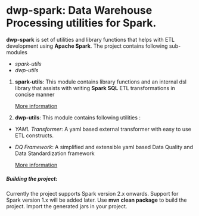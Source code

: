 # dwp-spark: Data Warehouse Processing utilities for Spark.

**dwp-spark** is set of utilities and library functions that helps with ETL development using **Apache Spark**.
The project contains following sub-modules
- *spark-utils*
- *dwp-utils*

1. **spark-utils**:
 This module contains library functions and an internal dsl library that assists with writing **Spark SQL** ETL transformations in concise manner
 
    [More information](spark-utils/README.md)
 
2. **dwp-utils**:
 This module contains following utilities :
 - *YAML Transformer*: A yaml based external transformer with easy to use ETL constructs.
 - *DQ Framework*: A simplified and extensible yaml based Data Quality and Data Standardization framework
 
    [More information](dwp-utils/README.md)


##### Building the project:
 Currently the project supports Spark version 2.x onwards. Support for Spark version 1.x will be added later.
 Use **mvn clean package** to build the project. Import the generated jars in your project.